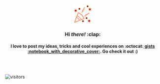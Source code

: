 
<div align="center">
        <br>
        <br>
        <br>
        <br>
        <img src="https://raw.githubusercontent.com/anthowen/anthowen/master/tada.svg?sanitize=true" width="60" height="60">
        <h3>Hi <i>there!</i> :clap: </h3>
        <h4>I love to post my ideas, tricks and cool experiences on :octocat:<a href="https://bit.ly/3gK9oUr" target="_blank"> gists :notebook_with_decorative_cover:</a>. Go check it out :)</h4>
        <br>
        <br>
</div>

<div>
        
![visitors](https://visitor-badge.glitch.me/badge?page_id=anthwoen.anthowen)

</div>
